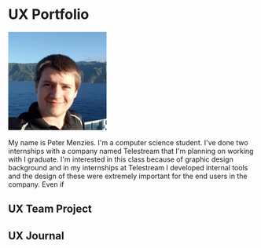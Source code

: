 # UX Portfolio

<img src="https://github.com/UsabilityEngineering/uxportfolio-PJMenzies/blob/master/assets/16114624_649188098594244_1056853292021369709_n.jpg" width="200" />

My name is Peter Menzies. I'm a computer science student. I've done two internships with a company named Telestream that I'm planning on working with I graduate. I'm interested in this class because of graphic design background and in my internships at Telestream I developed internal tools and the design of these were extremely important for the end users in the company. Even if 

## UX Team Project


## UX Journal

